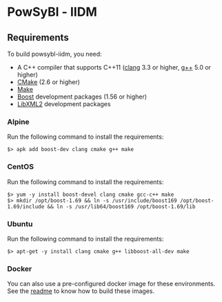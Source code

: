 # PowSyBl - IIDM

## Requirements

To build powsybl-iidm, you need:
- A C++ compiler that supports C++11 ([clang](https://clang.llvm.org) 3.3 or higher, [g++](https://gcc.gnu.org) 5.0 or higher)
- [CMake](https://cmake.org) (2.6 or higher)
- [Make](https://www.gnu.org/software/make/)
- [Boost](https://www.boost.org) development packages (1.56 or higher)
- [LibXML2](http://www.xmlsoft.org/) development packages

### Alpine
Run the following command to install the requirements:
```
$> apk add boost-dev clang cmake g++ make
```

### CentOS
Run the following command to install the requirements:
```
$> yum -y install boost-devel clang cmake gcc-c++ make
$> mkdir /opt/boost-1.69 && ln -s /usr/include/boost169 /opt/boost-1.69/include && ln -s /usr/lib64/boost169 /opt/boost-1.69/lib
```

### Ubuntu
Run the following command to install the requirements:
```
$> apt-get -y install clang cmake g++ libboost-all-dev make
```

### Docker

You can also use a pre-configured docker image for these environments. See the [readme](docker/README.md) to know how to
build these images.

